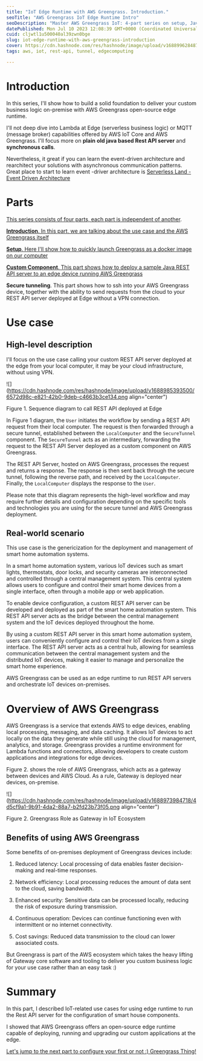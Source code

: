 ```yaml
---
title: "IoT Edge Runtime with AWS Greengrass. Introduction."
seoTitle: "AWS Greengrass IoT Edge Runtime Intro"
seoDescription: "Master AWS Greengrass IoT: 4-part series on setup, Java REST API deployment, secure tunneling, and smart home edge device management"
datePublished: Mon Jul 10 2023 12:08:39 GMT+0000 (Coordinated Universal Time)
cuid: cljwtl1u500040al39zwn0bge
slug: iot-edge-runtime-with-aws-greengrass-introduction
cover: https://cdn.hashnode.com/res/hashnode/image/upload/v1688996284872/0cc621dc-899f-4bda-a0d9-d3e4bc31a0f2.png
tags: aws, iot, rest-api, tunnel, edgecomputing

---
```


# Introduction

In this series, I'll show how to build a solid foundation to deliver your custom business logic on-premise with AWS Greengrass open-source edge runtime.

I'll not deep dive into Lambda at Edge (serverless business logic) or MQTT (message broker) capabilities offered by AWS IoT Core and AWS Greengrass. I'll focus more on **plain** **old java based Rest API server** and **synchronous calls**.

Nevertheless, it great if you can learn the event-driven architecture and rearchitect your solutions with asynchronous communication patterns. Great place to start to learn event -driver architecture is [Serverless Land - Event Driven Architecture](https://serverlessland.com/event-driven-architecture)

# Parts

[This series consists of four parts, each part is independent of another](https://blog.javatask.dev/series/iot).

[**Introduction**. In this part, we are talking about the use case and the AWS Greengrass itself](https://blog.javatask.dev/iot-edge-runtime-with-aws-greengrass-introduction)

[**Setup**. Here I'll show how to quickly launch Greengrass as a docker image on our computer](https://blog.javatask.dev/iot-edge-runtime-with-aws-greengrass-setup)

[**Custom Component**. This part shows how to deploy a sample Java REST API server to an edge device running AWS Greengrass](https://blog.javatask.dev/iot-edge-runtime-with-aws-greengrass-build-and-deploy-custom-component)

**Secure tunneling**. This part shows how to ssh into your AWS Greengrass device, together with the ability to send requests from the cloud to your REST API server deployed at Edge without a VPN connection.

# Use case

## High-level description

I'll focus on the use case calling your custom REST API server deployed at the edge from your local computer, it may be your cloud infrastructure, without using VPN.

![](https://cdn.hashnode.com/res/hashnode/image/upload/v1688985393500/6572d98c-e821-42b0-9deb-c4663b3ce134.png align="center")

Figure 1. Sequence diagram to call REST API deployed at Edge

In Figure 1 diagram, the `User` initiates the workflow by sending a REST API request from their local computer. The request is then forwarded through a secure tunnel, established between the `LocalComputer` and the `SecureTunnel` component. The `SecureTunnel` acts as an intermediary, forwarding the request to the REST API Server deployed as a custom component on AWS Greengrass.

The REST API Server, hosted on AWS Greengrass, processes the request and returns a response. The response is then sent back through the secure tunnel, following the reverse path, and received by the `LocalComputer`. Finally, the `LocalComputer` displays the response to the `User`.

Please note that this diagram represents the high-level workflow and may require further details and configuration depending on the specific tools and technologies you are using for the secure tunnel and AWS Greengrass deployment.

## Real-world scenario

This use case is the genericization for the deployment and management of smart home automation systems.

In a smart home automation system, various IoT devices such as smart lights, thermostats, door locks, and security cameras are interconnected and controlled through a central management system. This central system allows users to configure and control their smart home devices from a single interface, often through a mobile app or web application.

To enable device configuration, a custom REST API server can be developed and deployed as part of the smart home automation system. This REST API server acts as the bridge between the central management system and the IoT devices deployed throughout the home.

By using a custom REST API server in this smart home automation system, users can conveniently configure and control their IoT devices from a single interface. The REST API server acts as a central hub, allowing for seamless communication between the central management system and the distributed IoT devices, making it easier to manage and personalize the smart home experience.

AWS Greengrass can be used as an edge runtime to run REST API servers and orchestrate IoT devices on-premises.

# Overview of AWS Greengrass

AWS Greengrass is a service that extends AWS to edge devices, enabling local processing, messaging, and data caching. It allows IoT devices to act locally on the data they generate while still using the cloud for management, analytics, and storage. Greengrass provides a runtime environment for Lambda functions and connectors, allowing developers to create custom applications and integrations for edge devices.

Figure 2. shows the role of AWS Greengrass, which acts as a gateway between devices and AWS Cloud. As a rule, Gateway is deployed near devices, on-premise.

![](https://cdn.hashnode.com/res/hashnode/image/upload/v1688973984718/4d5cf9a1-9b91-4da2-88a7-b2fd23b73f05.png align="center")

Figure 2. Greengrass Role as Gateway in IoT Ecosystem

## Benefits of using AWS Greengrass

Some benefits of on-premises deployment of Greengrass devices include:

1. Reduced latency: Local processing of data enables faster decision-making and real-time responses.
    
2. Network efficiency: Local processing reduces the amount of data sent to the cloud, saving bandwidth.
    
3. Enhanced security: Sensitive data can be processed locally, reducing the risk of exposure during transmission.
    
4. Continuous operation: Devices can continue functioning even with intermittent or no internet connectivity.
    
5. Cost savings: Reduced data transmission to the cloud can lower associated costs.
    

But Greengrass is part of the AWS ecosystem which takes the heavy lifting of Gateway core software and tooling to deliver you custom business logic for your use case rather than an easy task :)

# Summary

In this part, I described IoT-related use cases for using edge runtime to run the Rest API server for the configuration of smart house components.

I showed that AWS Greengrass offers an open-source edge runtime capable of deploying, running and upgrading our custom applications at the edge.

[Let's jump to the next part to configure your first or not :) Greengrass Thing!](https://blog.javatask.dev/iot-edge-runtime-with-aws-greengrass-setup)